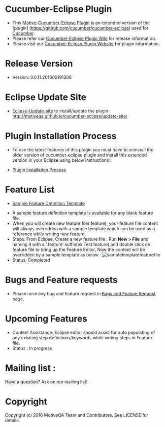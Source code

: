 # Cucumber-Eclipse Plugin
- This [Motive-Cucumber-Eclipse Plugin](http://motiveqa.github.io/cucumber-eclipse/) is an extended version of the [plugin] (https://github.com/cucumber/cucumber-eclipse) used for [Cucumber](http://cukes.info).
- Please refer our [Cucumber-Eclipse Plugin Wiki](https://github.com/motiveqa/cucumber-eclipse/wiki) for release information.
- Please visit our [Cucumber-Eclipse Plugin Website](http://motiveqa.github.io/cucumber-eclipse/) for plugin information.

Release Version 
====================================
- Version: 0.0.11.201602191306

Eclipse Update Site 
====================================
- [Eclipse-Update-site](http://motiveqa.github.io/cucumber-eclipse/update-site/) to install/update the plugin : http://motiveqa.github.io/cucumber-eclipse/update-site/

Plugin Installation Process
====================================
- To use the latest features of this plugin you must have to uninstall the older version of cucumber-eclipse plugin and install this extended version in your Eclipse using below instructions :
* [Plugin Installation Process](https://github.com/motiveqa/cucumber-eclipse/wiki/Installation-Process)

Feature List
====================================
* [Sample Feature Definition Template](https://github.com/motiveqa/cucumber-eclipse/wiki/Sample-Feature-Definition-Template)
- A sample feature definition template is available for any blank feature file.
- When you will create new feature file(.feature), your feature file content will always overridden with a sample template which can be used as a reference while writing new feature.
- Steps: From Eclipse, Create a new feature file : Run **New > File** and naming it with a '.feature' suffix(ex.Test.feature) and double click on feature file to bring up the Feature Editor, Now the content will be overridden by a sample template as below :
![sampletemplatefeaturefile](https://cloud.githubusercontent.com/assets/17194046/13182123/3f429614-d756-11e5-806c-b1122d68d971.jpg)
- Status: Completed

Bugs and Feature requests
====================================
- Please raise any bug and feature request in [Bugs and Feature Request](https://github.com/motiveqa/cucumber-eclipse/wiki/Bugs-and-Feature-Request) page.

Upcoming Features
====================================
- Content Assistance: 
  Eclipse editor should assist for auto populating of any exisiting step definitions/keywords while writing steps in Feature file.
- Status : In progress

Mailing list :
====================================
Have a question? Ask on our mailing list!


Copyright
====================================
Copyright (c) 2016 MotiveQA Team and Contributors. See LICENSE for details.
